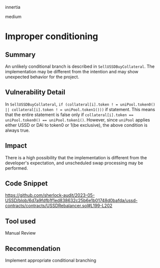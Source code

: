 innertia

medium

# Improper conditioning

## Summary
An unlikely conditional branch is described in `SellUSSDBuyCollateral`.
The implementation may be different from the intention and may show unexpected behavior for the project.
## Vulnerability Detail
In `SellUSSDBuyCollateral`, `if (collateral[i].token ! = uniPool.token0() || collateral[i].token ! = uniPool.token1()))` if statement. This means that the entire statement is false only if `collateral[i].token == uniPool.token0() == uniPool.token1()`. However, since `uniPool` applies either USSD or DAI to token0 or 1(be exclusive), the above condition is always true.
## Impact
There is a high possibility that the implementation is different from the developer's expectation, and unscheduled swap processing may be performed.
## Code Snippet
https://github.com/sherlock-audit/2023-05-USSD/blob/6d7a9fdfb1f1ed838632c25b6e1b01748d0bafda/ussd-contracts/contracts/USSDRebalancer.sol#L199-L202
## Tool used

Manual Review

## Recommendation
Implement appropriate conditional branching

